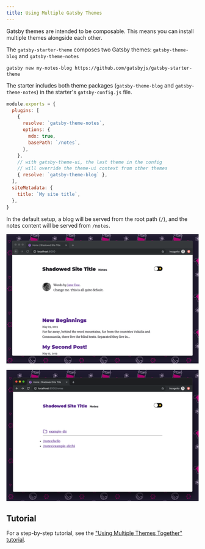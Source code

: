 ```yaml
---
title: Using Multiple Gatsby Themes
---
```


Gatsby themes are intended to be composable. This means you can install multiple themes alongside each other.

The `gatsby-starter-theme` composes two Gatsby themes: `gatsby-theme-blog` and `gatsby-theme-notes`

```shell
gatsby new my-notes-blog https://github.com/gatsbyjs/gatsby-starter-theme
```

The starter includes both theme packages (`gatsby-theme-blog` and `gatsby-theme-notes`) in the starter's `gatsby-config.js` file.

```javascript:title=gatsby-config.js
module.exports = {
  plugins: [
    {
      resolve: `gatsby-theme-notes`,
      options: {
        mdx: true,
        basePath: `/notes`,
      },
    },
    // with gatsby-theme-ui, the last theme in the config
    // will override the theme-ui context from other themes
    { resolve: `gatsby-theme-blog` },
  ],
  siteMetadata: {
    title: `My site title`,
  },
}
```

In the default setup, a blog will be served from the root path (`/`), and the notes content will be served from `/notes`.

![The homepage of the site created by gatsby-theme-starter](../images/gatsby-theme-starter-home.png)

![The `notes` route of a site created by gatsby-theme starter](../images/gatsby-theme-starter-notes.png)

## Tutorial

For a step-by-step tutorial, see the ["Using Multiple Themes Together" tutorial](/tutorial/using-multiple-themes-together).
